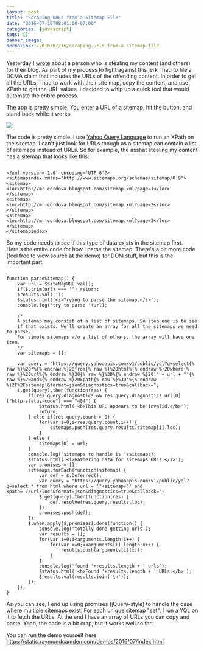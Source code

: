 ```yaml
---
layout: post
title: "Scraping URLs from a Sitemap File"
date: "2016-07-16T08:01:00-07:00"
categories: [javascript]
tags: []
banner_image: 
permalink: /2016/07/16/scraping-urls-from-a-sitemap-file
---
```


Yesterday I [wrote](https://www.raymondcamden.com/2016/07/15/fighting-against-a-content-stealer-on-blogger/) about a person who is stealing my content (and others) for their blog. As part of my process to fight against this jerk I had to file a DCMA claim that includes the URLs of the offending content. In order to get all the URLs, I had to work with their site map, copy the content, and use XPath to get the URL values. I decided to whip up a quick tool that would automate the entire process.

The app is pretty simple. You enter a URL of a sitemap, hit the button, and stand back while it works:

<img src="https://static.raymondcamden.com/images/2016/07/sitemap1.jpg" class="imgborder">

The code is pretty simple. I use [Yahoo Query Language](https://developer.yahoo.com/yql/) to run an XPath on the sitemap. I can't just look for URLs though as a sitemap can contain a list of sitemaps instead of URLs. So for example, the asshat stealing my content has a sitemap that looks like this:

<pre><code class="language-markup">
&lt;?xml version='1.0' encoding='UTF-8'?&gt;
&lt;sitemapindex xmlns=&quot;http://www.sitemaps.org/schemas/sitemap/0.9&quot;&gt;
&lt;sitemap&gt;
&lt;loc&gt;http://mr-cordova.blogspot.com/sitemap.xml?page=1&lt;/loc&gt;
&lt;/sitemap&gt;
&lt;sitemap&gt;
&lt;loc&gt;http://mr-cordova.blogspot.com/sitemap.xml?page=2&lt;/loc&gt;
&lt;/sitemap&gt;
&lt;sitemap&gt;
&lt;loc&gt;http://mr-cordova.blogspot.com/sitemap.xml?page=3&lt;/loc&gt;
&lt;/sitemap&gt;
&lt;/sitemapindex&gt;
</code></pre>

So my code needs to see if this type of data exists in the sitemap first. Here's the entire code for how I parse the sitemap. There's a bit more code (feel free to view source at the demo) for DOM stuff, but this is the important part.

<pre><code class="language-javascript">
function parseSitemap() {
	var url = $siteMapURL.val();
	if($.trim(url) === '') return;
	$results.val('');
	$status.html('&lt;i&gt;Trying to parse the sitemap.&lt;/i&gt;');
	console.log('try to parse '+url);

	/*
	A sitemap may consist of a list of sitemaps. So step one is to see
	if that exists. We'll create an array for all the sitemaps we need to parse.
	For simple sitemaps w/o a list of others, the array will have one item.
	*/
	var sitemaps = [];

	var query = &quot;https://query.yahooapis.com/v1/public/yql?q=select{% raw %}%20*%{% endraw %}20from{% raw %}%20html%{% endraw %}20where{% raw %}%20url%{% endraw %}20{% raw %}%3D%{% endraw %}20'&quot; + url + &quot;'{% raw %}%20and%{% endraw %}20xpath{% raw %}%3D'%{% endraw %}2F%2Fsitemap'&amp;format=json&amp;diagnostics=true&amp;callback=&quot;;
	$.get(query).then(function(res) {
		if(res.query.diagnostics &amp;&amp; res.query.diagnostics.url[0][&quot;http-status-code&quot;] === &quot;404&quot;) {
			$status.html('&lt;b&gt;This URL appears to be invalid.&lt;/b&gt;');
			return;
		} else if(res.query.count &gt; 0) {
			for(var i=0;i&lt;res.query.count;i++) {
				sitemaps.push(res.query.results.sitemap[i].loc);
			}
		} else {
			sitemaps[0] = url;
		}
		console.log('sitemaps to handle is '+sitemaps);
		$status.html('&lt;i&gt;Gathering data for sitemaps URLs.&lt;/i&gt;');
		var promises = [];
		sitemaps.forEach(function(sitemap) {
			var def = $.Deferred();
			var query = &quot;https://query.yahooapis.com/v1/public/yql?q=select * from html where url = '&quot;+sitemap+&quot;' and xpath='//url/loc'&amp;format=json&amp;diagnostics=true&amp;callback=&quot;;
			$.get(query).then(function(res) { 
				def.resolve(res.query.results.loc);
			});
			promises.push(def);
		});
		$.when.apply($,promises).done(function() {
			console.log('totally done getting urls');
			var results = [];
			for(var i=0;i&lt;arguments.length;i++) {
				for(var x=0;x&lt;arguments[i].length;x++) {
					results.push(arguments[i][x]);
				}
			}
			console.log('found '+results.length + ' urls');
			$status.html('&lt;b&gt;Found '+results.length + ' URLs.&lt;/b&gt;');
			$results.val(results.join('\n'));
		});
	});
}
</code></pre>

As you can see, I end up using promises (jQuery-style) to handle the case where multiple sitemaps exist. For each unique sitemap "set", I run a YQL on it to fetch the URLs. At the end I have an array of URLs you can copy and paste. Yeah, the code is a bit crap, but it works well so far. 

You can run the demo yourself here: https://static.raymondcamden.com/demos/2016/07/index.html